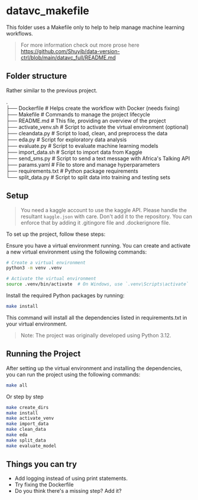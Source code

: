 # datavc_makefile
This folder uses a Makefile only to help to help manage machine learning workflows.

> For more information check out more prose here <https://github.com/Shuyib/data-version-ctrl/blob/main/datavc_full/README.md>



## Folder structure    

Rather similar to the previous project.     

.    
├── Dockerfile            # Helps create the workflow with Docker (needs fixing)    
├── Makefile              # Commands to manage the project lifecycle     
├── README.md             # This file, providing an overview of the project    
├── activate_venv.sh      # Script to activate the virtual environment (optional)    
├── cleandata.py          # Script to load, clean, and preprocess the data    
├── eda.py                # Script for exploratory data analysis    
├── evaluate.py           # Script to evaluate machine learning models    
├── import_data.sh        # Script to import data from Kaggle   
├── send_sms.py           # Script to send a text message with Africa's Talking API        
├── params.yaml           # File to store and manage hyperparameters    
├── requirements.txt      # Python package requirements    
└── split_data.py         # Script to split data into training and testing sets    

## Setup

> You need a kaggle account to use the kaggle API. Please handle the resultant `kaggle.json` with care. Don't add it to the repository. You can enforce that by adding it .gitingore file and .dockerignore file.    

To set up the project, follow these steps:

Ensure you have a virtual environment running. You can create and activate a new virtual environment using the following commands:

```bash
# Create a virtual environment
python3 -m venv .venv

# Activate the virtual environment
source .venv/bin/activate  # On Windows, use `.venv\Scripts\activate`
```
Install the required Python packages by running:    

```bash
make install
```

This command will install all the dependencies listed in requirements.txt in your virtual environment.

> Note: The project was originally developed using Python 3.12.

## Running the Project

After setting up the virtual environment and installing the dependencies, you can run the project using the following commands:

```bash
make all
```
Or step by step

```bash
make create_dirs 
make install 
make activate_venv 
make import_data 
make clean_data 
make eda 
make split_data 
make evaluate_model
```

## Things you can try   

* Add logging instead of using print statements.    
* Try fixing the Dockerfile   
* Do you think there's a missing step? Add it?
